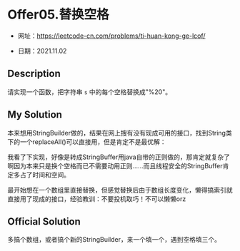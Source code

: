 # Offer05.替换空格
- 网址：https://leetcode-cn.com/problems/ti-huan-kong-ge-lcof/

- 日期：2021.11.02

  

## Description

请实现一个函数，把字符串 `s` 中的每个空格替换成"%20"。



## My Solution

本来想用StringBuilder做的，结果在网上搜有没有现成可用的接口，找到String类下的一个replaceAll()可以直接用，但是肯定不是最优解：

我看了下实现，好像是转成StringBuffer用java自带的正则做的，那肯定就复杂了啊因为本来只是换个空格而已不需要动用正则……而且线程安全的StringBuffer肯定多占了时间和空间。

最开始想在一个数组里直接替换，但感觉替换后由于数组长度变化，懒得搞索引就直接用了现成的接口，经验教训：不要投机取巧！不可以懒懒orz



## Official Solution

多搞个数组，或者搞个新的StringBuilder，来一个填一个，遇到空格填三个。

